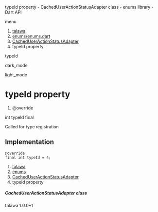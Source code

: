 




typeId property - CachedUserActionStatusAdapter class - enums library - Dart API







menu

1. [talawa](../../index.html)
2. [enums/enums.dart](../../enums_enums/enums_enums-library.html)
3. [CachedUserActionStatusAdapter](../../enums_enums/CachedUserActionStatusAdapter-class.html)
4. typeId property

typeId


dark\_mode

light\_mode




# typeId property


1. @override

int
typeId
final

Called for type registration


## Implementation

```
@override
final int typeId = 4;
```

 


1. [talawa](../../index.html)
2. [enums](../../enums_enums/enums_enums-library.html)
3. [CachedUserActionStatusAdapter](../../enums_enums/CachedUserActionStatusAdapter-class.html)
4. typeId property

##### CachedUserActionStatusAdapter class





talawa
1.0.0+1






